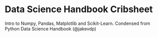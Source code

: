 # Data Science Handbook Cribsheet
Intro to Numpy, Pandas, Matplotlib and Scikit-Learn. Condensed from Python Data Science Handbook (@jakevdp)
